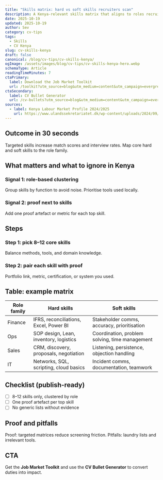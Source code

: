 ```yaml
---
title: "Skills matrix: hard vs soft skills recruiters scan"
description: A Kenya-relevant skills matrix that aligns to roles recruiters skim first.
date: 2025-10-19
updated: 2025-10-19
author: Sev
category: cv-tips
tags:
  - Skills
  - CV Kenya
slug: cv-skills-kenya
draft: false
canonical: /blog/cv-tips/cv-skills-kenya/
ogImage: /assets/images/blog/cv-tips/cv-skills-kenya-hero.webp
schemaType: Article
readingTimeMinutes: 7
ctaPrimary:
  label: Download the Job Market Toolkit
  url: /toolkit?utm_source=blog&utm_medium=content&utm_campaign=evergreen_toolkit&utm_content=cv-skills-kenya
ctaSecondary:
  label: CV Bullet Generator
  url: /cv-bullets?utm_source=blog&utm_medium=content&utm_campaign=evergreen_toolkit&utm_content=cv-skills-kenya
sources:
  - label: Kenya Labour Market Profile 2024/2025
    url: https://www.ulandssekretariatet.dk/wp-content/uploads/2024/09/Kenya-LMP-2024-final1.pdf
---
```



## Outcome in 30 seconds

Targeted skills increase match scores and interview rates. Map core hard and soft skills to the role family.

## What matters and what to ignore in Kenya

### Signal 1: role-based clustering

Group skills by function to avoid noise. Prioritise tools used locally.

### Signal 2: proof next to skills

Add one proof artefact or metric for each top skill.

## Steps

### Step 1: pick 8–12 core skills

Balance methods, tools, and domain knowledge.

### Step 2: pair each skill with proof

Portfolio link, metric, certification, or system you used.

## Table: example matrix

| Role family | Hard skills | Soft skills |
|---|---|---|
| Finance | IFRS, reconciliations, Excel, Power BI | Stakeholder comms, accuracy, prioritisation |
| Ops | SOP design, Lean, inventory, logistics | Coordination, problem solving, time management |
| Sales | CRM, discovery, proposals, negotiation | Listening, persistence, objection handling |
| IT | Networks, SQL, scripting, cloud basics | Incident comms, documentation, teamwork |

## Checklist (publish-ready)

- [ ] 8–12 skills only, clustered by role  
- [ ] One proof artefact per top skill  
- [ ] No generic lists without evidence

## Proof and pitfalls

Proof: targeted matrices reduce screening friction. Pitfalls: laundry lists and irrelevant tools.

## CTA

Get the **Job Market Toolkit** and use the **CV Bullet Generator** to convert duties into impact.

